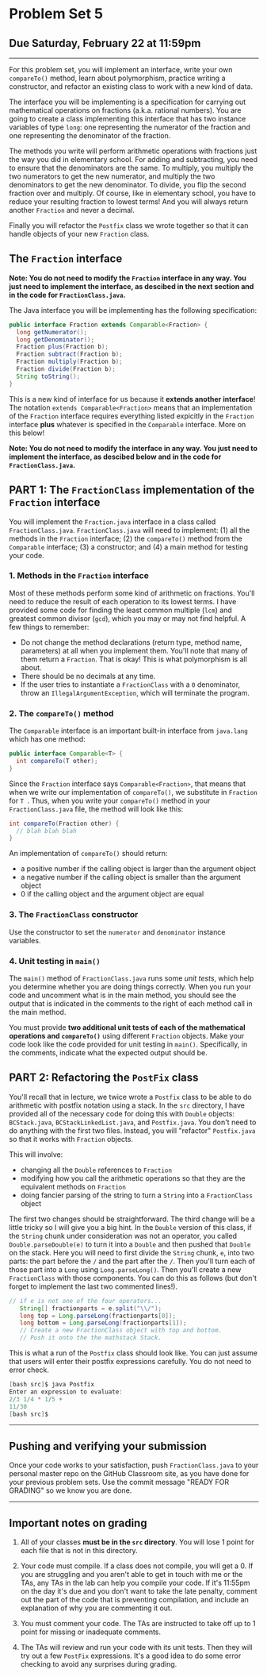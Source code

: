 # Problem Set 5
## Due Saturday, February 22 at 11:59pm
---

For this problem set, you will implement an interface, write your own `compareTo()` method, learn about polymorphism,  practice writing a constructor, and refactor an existing class to work with a new kind of data.

The interface you will be implementing is a specification for carrying out mathematical operations on fractions (a.k.a. rational numbers). You are going to create a class implementing this interface that has two instance variables of type `long`: one representing the numerator of the fraction and one representing the denominator of the fraction. 

The methods you write will perform arithmetic operations with fractions just the way you did in elementary school. For adding and subtracting, you need to ensure that the denominators are the same. To multiply, you multiply the two numerators to get the new numerator, and multiply the two denominators to get the new denominator. To divide, you flip the second fraction over and multiply. Of course, like in elementary school, you have to reduce your resulting fraction to lowest terms! And you will always return another `Fraction` and never a decimal.

Finally you will refactor the `Postfix` class we wrote together so that it can handle objects of your new `Fraction` class.

## The `Fraction` interface

**Note: You do not need to modify the `Fraction` interface in any way. You just need to implement the interface, as descibed in the next section and in the code for `FractionClass.java`.**

The Java interface you will be implementing has the following specification:

```java
public interface Fraction extends Comparable<Fraction> {
  long getNumerator();
  long getDenominator();
  Fraction plus(Fraction b);
  Fraction subtract(Fraction b);
  Fraction multiply(Fraction b);
  Fraction divide(Fraction b);
  String toString();
}
```

This is a new kind of interface for us because it **extends another interface**! The notation `extends Comparable<Fraction>` means that an implementation of the `Fraction` interface requires everything listed expicitly in the `Fraction` interface **plus** whatever is specified in the `Comparable` interface. More on this below! 

**Note: You do not need to modify the interface in any way. You just need to implement the interface, as descibed below and in the code for `FractionClass.java`.**

## PART 1: The `FractionClass` implementation of the `Fraction` interface

You will implement the `Fraction.java` interface in a class called `FractionClass.java`. `FractionClass.java` will need to implement: (1) all the methods in the `Fraction` interface; (2) the `compareTo()` method from the `Comparable` interface; (3) a constructor; and (4) a main method for testing your code.

### 1. Methods in the `Fraction` interface
Most of these methods perform some kind of arithmetic on fractions. You'll need to reduce the result of each operation to its lowest terms. I have provided some code for finding the least common multiple (`lcm`) and greatest common divisor (`gcd`), which you may or may not find helpful. A few things to remember: 

* Do not change the method declarations (return type, method name, parameters) at all when you implement them. You'll note that many of them return a `Fraction`. That is okay! This is what polymorphism is all about.
* There should be no decimals at any time.
* If the user tries to instantiate a  `FractionClass` with a `0` denominator, throw an `IllegalArgumentException`, which will terminate the program.

### 2. The `compareTo()` method

The `Comparable` interface is an important built-in interface from `java.lang` which has one method:

```java
public interface Comparable<T> {
  int compareTo(T other);
}
```

Since the `Fraction` interface says `Comparable<Fraction>`, that means that when we write our implementation of `compareTo()`, we substitute in `Fraction` for `T `. Thus, when you write your `compareTo()` method in your `FractionClass.java` file, the method will look like this:

```java
int compareTo(Fraction other) {
  // blah blah blah
}
```

An implementation of `compareTo()` should return: 

* a positive number if the calling object is larger than the argument object
* a negative number if the calling object is smaller than the argument object
* 0 if the calling object and the argument object are equal

### 3. The `FractionClass` constructor
Use the constructor to set the `numerator` and `denominator` instance variables.

### 4. Unit testing in `main()`
The `main()` method of `FractionClass.java` runs some *unit tests*, which help you determine whether you are doing things correctly. When you run your code and uncomment what is in the main method, you should see the output that is indicated in the comments to the right of each method call in the main method.

You must provide **two additional unit tests of each of the mathematical operations and `compareTo()`** using different `Fraction` objects. Make your code look like the code provided for unit testing in `main()`. Specifically, in the comments, indicate what the expected output should be.

## PART 2: Refactoring the `PostFix` class
You'll recall that in lecture, we twice wrote a `Postfix` class to be able to do arithmetic with postfix notation using a stack. In the `src` directory, I have provided all of the necessary code for doing this with `Double` objects: `BCStack.java`, `BCStackLinkedList.java`, and `Postfix.java`. You don't need to do anything with the first two files. Instead, you will "refactor" `Postfix.java` so that it works with `Fraction` objects. 

This will involve:

* changing all the `Double` references to `Fraction`
* modifying how you call the arithmetic operations so that they are the equivalent methods on `Fraction`
* doing fancier parsing of the string to turn a `String` into a `FractionClass` object

The first two changes should be straightforward. The third change will be a little tricky so I will give you a big hint. In the `Double` version of this class, if the `String` chunk under consideration was not an operator, you called `Double.parseDouble(e)` to turn it into a `Double` and then pushed that `Double` on the stack. Here you will need to first divide the `String` chunk, `e`, into two parts: the part before the `/` and the part after the `/`. Then you'll turn each of those part into a `Long` using `Long.parseLong()`. Then you'll create a new `FractionClass` with those components. You can do this as follows (but don't forget to implement the last two commented lines!).

```java
// if e is not one of the four operators...
   String[] fractionparts = e.split("\\/");
   long top = Long.parseLong(fractionparts[0]);
   long bottom = Long.parseLong(fractionparts[1]);
   // Create a new FractionClass object with top and bottom.
   // Push it onto the the mathstack Stack.
```

This is what a run of the `Postfix` class should look like. You can just assume that users will enter their postfix expressions carefully. You do not need to error check.

```java
[bash src]$ java Postfix
Enter an expression to evaluate:
2/3 1/4 * 1/5 +
11/30
[bash src]$
```

---

## Pushing and verifying your submission

Once your code works to your satisfaction, push `FractionClass.java` to your personal master repo on the GitHub Classroom site, as you have done for your previous problem sets. Use the commit message "READY FOR GRADING" so we know you are done. 

---

## Important notes on grading

1. All of your classes **must be in the `src` directory**. You will lose 1 point for each file that is not in this directory. 

2. Your code must compile. If a class does not compile, you will get a 0. If you are struggling and you aren't able to get in touch with me or the TAs, any TAs in the lab can help you compile your code. If it's 11:55pm on the day it's due and you don't want to take the late penalty, comment out the part of the code that is preventing compilation, and include an explanation of why you are commenting it out.

3. You must comment your code. The TAs are instructed to take off up to 1 point for missing or inadequate comments.

4. The TAs will review and run your code with its unit tests. Then they will try out a few `PostFix` expressions. It's a good idea to do some error checking to avoid any surprises during grading.

